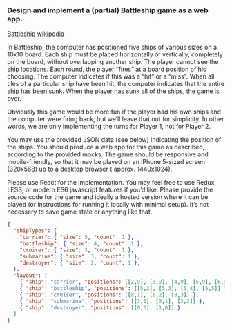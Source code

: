 ### Design and implement a (partial) Battleship game as a web app.

[Battleship wikipedia](https://en.wikipedia.org/wiki/Battleship)

In Battleship, the computer has positioned five ships of various sizes on a 10x10 board. Each ship must be placed horizontally or vertically, completely on the board, without overlapping another ship. The player cannot see the ship locations. Each round, the player “fires” at a board position of his choosing. The computer indicates if this was a “hit” or a “miss”. When all tiles of a particular ship have been hit, the computer indicates that the entire ship has been sunk. When the player has sunk all of the ships, the game is over.

Obviously this game would be more fun if the player had his own ships and the computer were firing back, but we’ll leave that out for simplicity. In other words, we are only implementing the turns for Player 1, not for Player 2.

You may use the provided JSON data (see below) indicating the position of the ships. You should produce a web app for this game as described, according to the provided mocks. The game should be responsive and mobile-friendly, so that it may be played on an iPhone 5-sized screen (320x568) up to a desktop browser ( approx. 1440x1024).

Please use React for the implementation. You may feel free to use Redux, LESS, or modern ES6 javascript features if you’d like. Please provide the source code for the game and ideally a hosted version where it can be played (or instructions for running it locally with minimal setup). It’s not necessary to save game state or anything like that.

```json
{
  "shipTypes": {
    "carrier": { "size": 5, "count": 1 },
    "battleship": { "size": 4, "count": 1 },
    "cruiser": { "size": 3, "count": 1 },
    "submarine": { "size": 3, "count": 1 },
    "destroyer": { "size": 2, "count": 1 },
  },
  "layout": [
    { "ship": "carrier", "positions": [[2,9], [3,9], [4,9], [5,9], [6,9]] },
    { "ship": "battleship", "positions": [[5,2], [5,3], [5,4], [5,5]] },
    { "ship": "cruiser", "positions": [[8,1], [8,2], [8,3]] },
    { "ship": "submarine", "positions": [[3,0], [3,1], [3,2]] },
    { "ship": "destroyer", "positions": [[0,0], [1,0]] }
  ]
}
```
